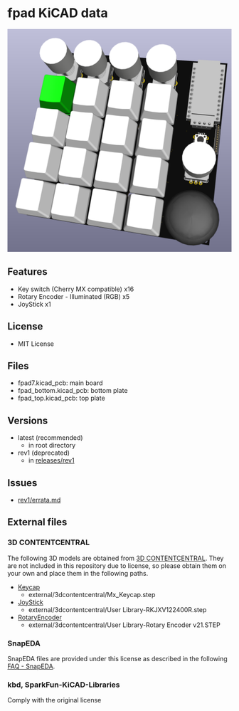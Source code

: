 # fpad KiCAD data

![fpad](images/fpad.png)

## Features

- Key switch (Cherry MX compatible) x16
- Rotary Encoder - Illuminated (RGB) x5
- JoyStick x1

## License

- MIT License

## Files

- fpad7.kicad_pcb: main board
- fpad_bottom.kicad_pcb: bottom plate
- fpad_top.kicad_pcb: top plate

## Versions

- latest (recommended)
  - in root directory
- rev1 (deprecated)
  - in [releases/rev1](releases/rev1)

## Issues

- [rev1/errata.md](releases/rev1/errata.md)

## External files

### 3D CONTENTCENTRAL

The following 3D models are obtained from [3D CONTENTCENTRAL](https://www.3dcontentcentral.com/).
They are not included in this repository due to license, so please obtain them on your own and place them in the following paths.

- [Keycap](https://www.3dcontentcentral.com/secure/download-model.aspx?catalogid=171&id=941483)
  - external/3dcontentcentral/Mx_Keycap.step
- [JoyStick](https://www.3dcontentcentral.com/secure/download-model.aspx?catalogid=171&id=1681961)
  - external/3dcontentcentral/User Library-RKJXV122400R.step
- [RotaryEncoder](https://www.3dcontentcentral.com/download-model.aspx?catalogid=171&id=630216)
  - external/3dcontentcentral/User Library-Rotary Encoder v21.STEP

### SnapEDA

SnapEDA files are provided under this license as described in the following [FAQ - SnapEDA](https://www.snapeda.com/about/FAQ/).

### kbd, SparkFun-KiCAD-Libraries

Comply with the original license
